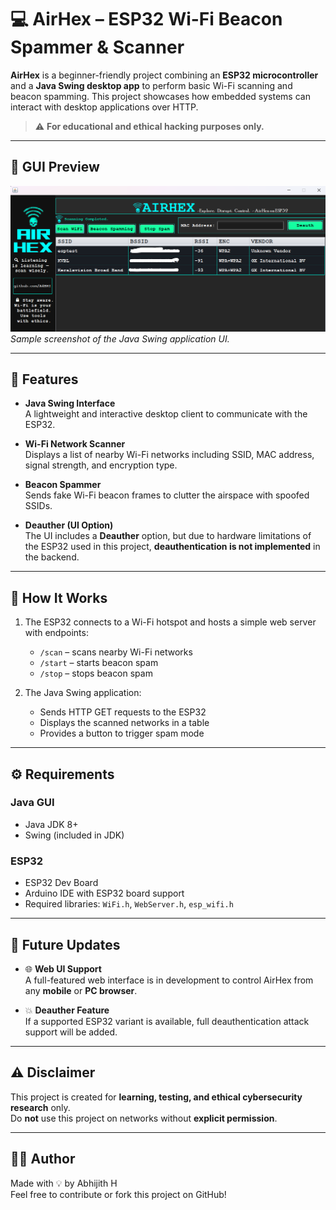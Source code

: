 # 💻 AirHex – ESP32 Wi-Fi Beacon Spammer & Scanner

**AirHex** is a beginner-friendly project combining an **ESP32 microcontroller** and a **Java Swing desktop app** to perform basic Wi-Fi scanning and beacon spamming. This project showcases how embedded systems can interact with desktop applications over HTTP.

> ⚠️ **For educational and ethical hacking purposes only.**

---

## 📸 GUI Preview

![AirHex GUI](ss.png)  
*Sample screenshot of the Java Swing application UI.*

---

## 🧠 Features

- **Java Swing Interface**  
  A lightweight and interactive desktop client to communicate with the ESP32.

- **Wi-Fi Network Scanner**  
  Displays a list of nearby Wi-Fi networks including SSID, MAC address, signal strength, and encryption type.

- **Beacon Spammer**  
  Sends fake Wi-Fi beacon frames to clutter the airspace with spoofed SSIDs.

- **Deauther (UI Option)**  
  The UI includes a **Deauther** option, but due to hardware limitations of the ESP32 used in this project, **deauthentication is not implemented** in the backend.

---

## 🚀 How It Works

1. The ESP32 connects to a Wi-Fi hotspot and hosts a simple web server with endpoints:
   - `/scan` – scans nearby Wi-Fi networks
   - `/start` – starts beacon spam
   - `/stop` – stops beacon spam

2. The Java Swing application:
   - Sends HTTP GET requests to the ESP32
   - Displays the scanned networks in a table
   - Provides a button to trigger spam mode

---

## ⚙️ Requirements

### Java GUI
- Java JDK 8+
- Swing (included in JDK)

### ESP32
- ESP32 Dev Board
- Arduino IDE with ESP32 board support
- Required libraries: `WiFi.h`, `WebServer.h`, `esp_wifi.h`

---
## 🔧 Future Updates

- 🌐 **Web UI Support**  
  A full-featured web interface is in development to control AirHex from any **mobile** or **PC browser**.

- 💥 **Deauther Feature**  
  If a supported ESP32 variant is available, full deauthentication attack support will be added.

---
## ⚠️ Disclaimer

This project is created for **learning, testing, and ethical cybersecurity research** only.  
Do **not** use this project on networks without **explicit permission**.

---

## 👨‍💻 Author

Made with 💡 by Abhijith H  
Feel free to contribute or fork this project on GitHub!

